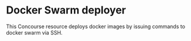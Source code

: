 # Docker Swarm deployer

This Concourse resource deploys docker images by issuing commands to docker swarm via SSH.

